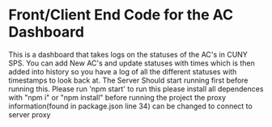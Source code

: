 # Front/Client End Code for the AC Dashboard 
This is a dashboard that takes logs on the statuses of the AC's in CUNY SPS. You can add New AC's and update statuses with times which is then added into history so you have a log of all the different statuses with timestamps to look back at.
 The Server Should start running first before running this.
 Please run 'npm start' to run this
please install all dependences with "npm i" or "npm install" before running the project
the proxy information(found in package.json line 34) can be changed to connect to server proxy

